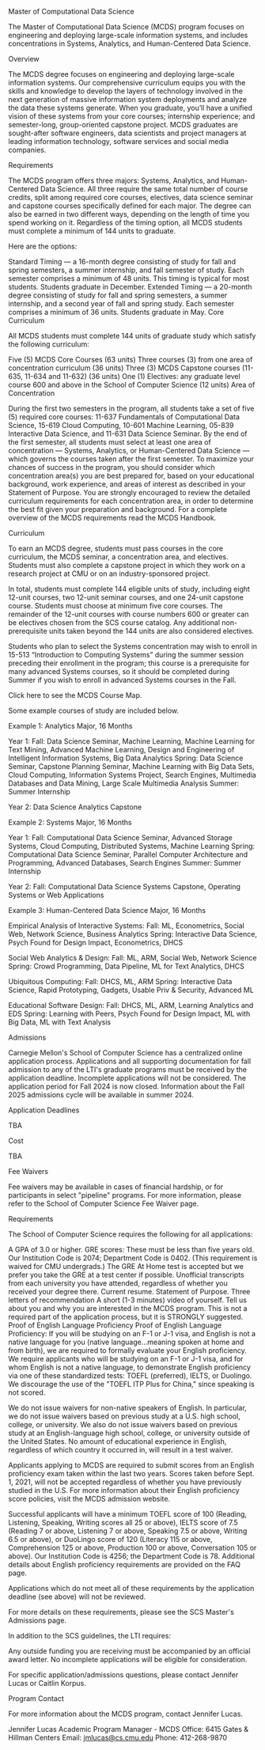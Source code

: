 Master of Computational Data Science


The Master of Computational Data Science (MCDS) program focuses on engineering and deploying large-scale information systems, and includes concentrations in Systems, Analytics, and Human-Centered Data Science.


Overview

The MCDS degree focuses on engineering and deploying large-scale information systems. Our comprehensive curriculum equips you with the skills and knowledge to develop the layers of technology involved in the next generation of massive information system deployments and analyze the data these systems generate. When you graduate, you’ll have a unified vision of these systems from your core courses; internship experience; and semester-long, group-oriented capstone project. MCDS graduates are sought-after software engineers, data scientists and project managers at leading information technology, software services and social media companies.


Requirements

The MCDS program offers three majors: Systems, Analytics, and Human-Centered Data Science. All three require the same total number of course credits, split among required core courses, electives, data science seminar and capstone courses specifically defined for each major. The degree can also be earned in two different ways, depending on the length of time you spend working on it. Regardless of the timing option, all MCDS students must complete a minimum of 144 units to graduate.

Here are the options:

Standard Timing — a 16-month degree consisting of study for fall and spring semesters, a summer internship, and fall semester of study. Each semester comprises a minimum of 48 units. This timing is typical for most students. Students graduate in December.
Extended Timing — a 20-month degree consisting of study for fall and spring semesters, a summer internship, and a second year of fall and spring study. Each semester comprises a minimum of 36 units. Students graduate in May.
Core Curriculum

All MCDS students must complete 144 units of graduate study which satisfy the following curriculum:

Five (5) MCDS Core Courses (63 units)
Three courses (3) from one area of concentration curriculum (36 units)
Three (3) MCDS Capstone courses (11-635, 11-634 and 11-632) (36 units)
One (1) Electives: any graduate level course 600 and above in the School of Computer Science (12 units)
Area of Concentration

During the first two semesters in the program, all students take a set of five (5) required core courses: 11-637 Fundamentals of Computational Data Science, 15-619 Cloud Computing, 10-601 Machine Learning, 05-839 Interactive Data Science, and 11-631 Data Science Seminar.
By the end of the first semester, all students must select at least one area of concentration — Systems, Analytics, or Human-Centered Data Science — which governs the courses taken after the first semester.
To maximize your chances of success in the program, you should consider which concentration area(s) you are best prepared for, based on your educational background, work experience, and  areas of interest as described in your Statement of Purpose.
You are strongly encouraged to review the detailed curriculum requirements for each concentration area, in order to determine the best fit given your preparation and background.
For a complete overview of the MCDS requirements read the MCDS Handbook.


Curriculum

To earn an MCDS degree, students must pass courses in the core curriculum, the MCDS seminar, a concentration area, and electives. Students must also complete a capstone project in which they work on a research project at CMU or on an industry-sponsored project.

In total, students must complete 144 eligible units of study, including eight 12-unit courses, two 12-unit seminar courses, and one 24-unit capstone course. Students must choose at minimum five core courses. The remainder of the 12-unit courses with course numbers 600 or greater can be electives chosen from the SCS course catalog. Any additional non-prerequisite units taken beyond the 144 units are also considered electives.

Students who plan to select the Systems concentration may wish to enroll in 15-513 “Introduction to Computing Systems” during the summer session preceding their enrollment in the program; this course is a prerequisite for many advanced Systems courses, so it should be completed during Summer if you wish to enroll in advanced Systems courses in the Fall.

Click here to see the MCDS Course Map.

Some example courses of study are included below.

Example 1: Analytics Major, 16 Months

Year 1:
Fall: Data Science Seminar, Machine Learning, Machine Learning for Text Mining, Advanced Machine Learning, Design and Engineering of Intelligent Information Systems, Big Data Analytics
Spring: Data Science Seminar, Capstone Planning Seminar, Machine Learning with Big Data Sets, Cloud Computing, Information Systems Project, Search Engines, Multimedia Databases and Data Mining, Large Scale Multimedia Analysis
Summer: Summer Internship

Year 2: Data Science Analytics Capstone

Example 2: Systems Major, 16 Months

Year 1: 
Fall: Computational Data Science Seminar, Advanced Storage Systems, Cloud Computing, Distributed Systems, Machine Learning
Spring: Computational Data Science Seminar, Parallel Computer Architecture and Programming, Advanced Databases, Search Engines
Summer: Summer Internship

Year 2: 
Fall: Computational Data Science Systems Capstone, Operating Systems or Web Applications

Example 3: Human-Centered Data Science Major, 16 Months

Empirical Analysis of Interactive Systems: 
Fall: ML, Econometrics, Social Web, Network Science, Business Analytics
Spring: Interactive Data Science, Psych Found for Design Impact, Econometrics, DHCS

Social Web Analytics & Design: 
Fall: ML, ARM, Social Web, Network Science
Spring: Crowd Programming, Data Pipeline, ML for Text Analytics, DHCS

Ubiquitous Computing: 
Fall: DHCS, ML, ARM
Spring: Interactive Data Science, Rapid Prototyping, Gadgets, Usable Priv & Security, Advanced ML

Educational Software Design: 
Fall: DHCS, ML, ARM, Learning Analytics and EDS
Spring: Learning with Peers, Psych Found for Design Impact, ML with Big Data, ML with Text Analysis

Admissions

Carnegie Mellon's School of Computer Science has a centralized online application process. Applications and all supporting documentation for fall admission to any of the LTI's graduate programs must be received by the application deadline. Incomplete applications will not be considered. The application period for Fall 2024 is now closed. Information about the Fall 2025 admissions cycle will be available in summer 2024.

Application Deadlines

TBA

Cost

TBA

Fee Waivers

Fee waivers may be available in cases of financial hardship, or for participants in select "pipeline" programs. For more information, please refer to the School of Computer Science Fee Waiver page.

Requirements

The School of Computer Science requires the following for all applications:

A GPA of 3.0 or higher.
GRE scores: These must be less than five years old. Our Institution Code is 2074; Department Code is 0402. (This requirement is waived for CMU undergrads.)
The GRE At Home test is accepted but we prefer you take the GRE at a test center if possible.
Unofficial transcripts from each university you have attended, regardless of whether you received your degree there.
Current resume.
Statement of Purpose.
Three letters of recommendation
A short (1-3 minutes) video of yourself. Tell us about you and why you are interested in the MCDS program. This is not a required part of the application process, but it is STRONGLY suggested.  
Proof of English Language Proficiency
Proof of English Language Proficiency:
If you will be studying on an F-1 or J-1 visa, and English is not a native language for you (native language…meaning spoken at home and from birth), we are required to formally evaluate your English proficiency. We require applicants who will be studying on an F-1 or J-1 visa, and for whom English is not a native language, to demonstrate English proficiency via one of these standardized tests: TOEFL (preferred), IELTS, or Duolingo. We discourage the use of the "TOEFL ITP Plus for China," since speaking is not scored.

We do not issue waivers for non-native speakers of English. In particular, we do not issue waivers based on previous study at a U.S. high school, college, or university. We also do not issue waivers based on previous study at an English-language high school, college, or university outside of the United States. No amount of educational experience in English, regardless of which country it occurred in, will result in a test waiver.

Applicants applying to MCDS are required to submit scores from an English proficiency exam taken within the last two years. Scores taken before Sept. 1, 2021, will not be accepted regardless of whether you have previously studied in the U.S. For more information about their English proficiency score policies, visit the MCDS admission website. 

Successful applicants will have a minimum TOEFL score of 100 (Reading, Listening, Speaking, Writing scores all 25 or above), IELTS score of 7.5 (Reading 7 or above, Listening 7 or above, Speaking 7.5 or above, Writing 6.5 or above), or DuoLingo score of 120 (Literacy 115 or above, Comprehension 125 or above, Production 100 or above, Conversation 105 or above). Our Institution Code is 4256; the Department Code is 78. Additional details about English proficiency requirements are provided on the FAQ page. 

Applications which do not meet all of these requirements by the application deadline (see above) will not be reviewed.

For more details on these requirements, please see the SCS Master's Admissions page.

In addition to the SCS guidelines, the LTI requires:

Any outside funding you are receiving must be accompanied by an official award letter.
No incomplete applications will be eligible for consideration.

For specific application/admissions questions, please contact Jennifer Lucas or Caitlin Korpus.


Program Contact

For more information about the MCDS program, contact Jennifer Lucas.

Jennifer Lucas
Academic Program Manager - MCDS
Office: 6415 Gates & Hillman Centers
Email: jmlucas@cs.cmu.edu
Phone: 412-268-9870